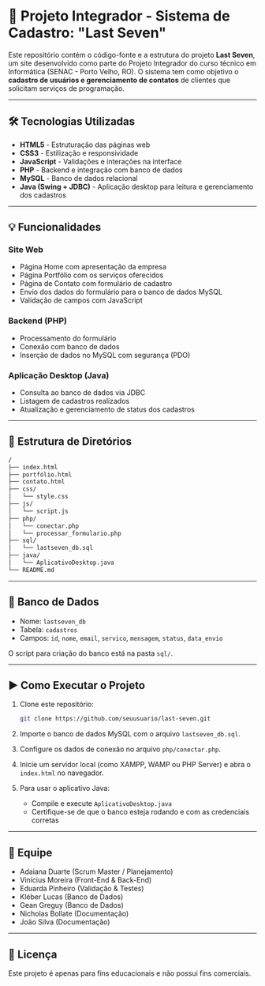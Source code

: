 # 📁 Projeto Integrador - Sistema de Cadastro: "Last Seven"

Este repositório contém o código-fonte e a estrutura do projeto **Last Seven**, um site desenvolvido como parte do Projeto Integrador do curso técnico em Informática (SENAC - Porto Velho, RO). O sistema tem como objetivo o **cadastro de usuários e gerenciamento de contatos** de clientes que solicitam serviços de programação.

---

## 🛠️ Tecnologias Utilizadas

- **HTML5** - Estruturação das páginas web  
- **CSS3** - Estilização e responsividade  
- **JavaScript** - Validações e interações na interface  
- **PHP** - Backend e integração com banco de dados  
- **MySQL** - Banco de dados relacional  
- **Java (Swing + JDBC)** - Aplicação desktop para leitura e gerenciamento dos cadastros  

---

## 💡 Funcionalidades

### Site Web
- Página Home com apresentação da empresa
- Página Portfólio com os serviços oferecidos
- Página de Contato com formulário de cadastro
- Envio dos dados do formulário para o banco de dados MySQL
- Validação de campos com JavaScript

### Backend (PHP)
- Processamento do formulário
- Conexão com banco de dados
- Inserção de dados no MySQL com segurança (PDO)

### Aplicação Desktop (Java)
- Consulta ao banco de dados via JDBC
- Listagem de cadastros realizados
- Atualização e gerenciamento de status dos cadastros

---

## 🧱 Estrutura de Diretórios

```bash
/
├── index.html
├── portfólio.html
├── contato.html
├── css/
│   └── style.css
├── js/
│   └── script.js
├── php/
│   └── conectar.php
│   └── processar_formulario.php
├── sql/
│   └── lastseven_db.sql
├── java/
│   └── AplicativoDesktop.java
└── README.md
```

---

## 📂 Banco de Dados

- Nome: `lastseven_db`
- Tabela: `cadastros`
- Campos: `id`, `nome`, `email`, `servico`, `mensagem`, `status`, `data_envio`

O script para criação do banco está na pasta `sql/`.

---

## ▶️ Como Executar o Projeto

1. Clone este repositório:
   ```bash
   git clone https://github.com/seuusuario/last-seven.git
   ```

2. Importe o banco de dados MySQL com o arquivo `lastseven_db.sql`.

3. Configure os dados de conexão no arquivo `php/conectar.php`.

4. Inicie um servidor local (como XAMPP, WAMP ou PHP Server) e abra o `index.html` no navegador.

5. Para usar o aplicativo Java:
   - Compile e execute `AplicativoDesktop.java`
   - Certifique-se de que o banco esteja rodando e com as credenciais corretas

---

## 👥 Equipe

- Adaiana Duarte (Scrum Master / Planejamento)
- Vinícius Moreira (Front-End & Back-End)
- Eduarda Pinheiro (Validação & Testes)
- Kléber Lucas (Banco de Dados)
- Gean Greguy (Banco de Dados)
- Nicholas Bollate (Documentação)
- João Silva (Documentação)

---

## 📜 Licença

Este projeto é apenas para fins educacionais e não possui fins comerciais.